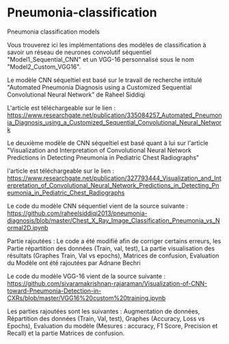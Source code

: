 # Pneumonia-classification
Pneumonia classification models

Vous trouverez ici les implémentations des modèles de classification à savoir un réseau de neurones convolutif séquentiel "Model1_Sequential_CNN" et un VGG-16 personnalisé sous le nom "Model2_Custom_VGG16".

Le modèle CNN séqueltiel est basé sur le travail de recherche intitulé "Automated Pneumonia Diagnosis using a Customized Sequential Convolutional Neural Network" de Raheel Siddiqi

L'article est téléchargeable sur le lien : https://www.researchgate.net/publication/335084257_Automated_Pneumonia_Diagnosis_using_a_Customized_Sequential_Convolutional_Neural_Network



Le deuxième modèle de CNN séqueltiel est basé quant à lui sur l'article "Visualization and Interpretation of Convolutional Neural Network Predictions in Detecting Pneumonia in Pediatric Chest Radiographs" 

l'article est téléchargeable sur le lien : https://www.researchgate.net/publication/327793444_Visualization_and_Interpretation_of_Convolutional_Neural_Network_Predictions_in_Detecting_Pneumonia_in_Pediatric_Chest_Radiographs



Le code du modèle CNN séquentiel vient de la source suivante : https://github.com/raheelsiddiqi2013/pneumonia-diagnosis/blob/master/Chest_X_Ray_Image_Classification_Pneumonia_vs_Normal2D.ipynb

Partie rajoutées : Le code a été modifié afin de corriger certains erreurs, les Partie répartition des données (Train, val, test), La partie visualisation des résultats (Graphes Train, Val vs epochs), Matrices de confusion, Evaluation du Modèle ont été rajoutées par Adnane Bechri 



Le code du modèle VGG-16 vient de la source suivante : https://github.com/sivaramakrishnan-rajaraman/Visualization-of-CNN-toward-Pneumonia-Detection-in-CXRs/blob/master/VGG16%20custom%20training.ipynb

Les parties rajoutées sont les suivantes :  Augmentation de données, Répartition des données (Train, Val, test), Graphes (Accuracy, Loss vs Epochs), Evaluation du modèle (Mesures : accuracy, F1 Score, Precision et Recall) et la partie Matrices de confusion. 
